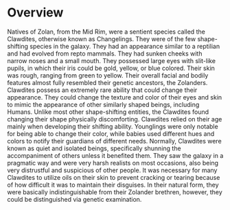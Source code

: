 # Overview

Natives of Zolan, from the Mid Rim, were a sentient species called the Clawdites, otherwise known as Changelings.
They were of the few shape-shifting species in the galaxy.
They had an appearance similar to a reptilian and had evolved from repto mammals.
They had sunken cheeks with narrow noses and a small mouth.
They possessed large eyes with slit-like pupils, in which their iris could be gold, yellow, or blue colored.
Their skin was rough, ranging from green to yellow.
Their overall facial and bodily features almost fully resembled their genetic ancestors, the Zolanders.
Clawdites possess an extremely rare ability that could change their appearance.
They could change the texture and color of their eyes and skin to mimic the appearance of other similarly shaped beings, including Humans.
Unlike most other shape-shifting entities, the Clawdites found changing their shape physically discomforting.
Clawdites relied on their age mainly when developing their shifting ability.
Younglings were only notable for being able to change their color, while babies used different hues and colors to notify their guardians of different needs.
Normally, Clawdites were known as quiet and isolated beings, specifically shunning the accompaniment of others unless it benefited them.
They saw the galaxy in a pragmatic way and were very harsh realists on most occasions, also being very distrustful and suspicious of other people.
It was necessary for many Clawdites to utilize oils on their skin to prevent cracking or tearing because of how difficult it was to maintain their disguises.
In their natural form, they were basically indistinguishable from their Zolander brethren, however, they could be distinguished via genetic examination.
